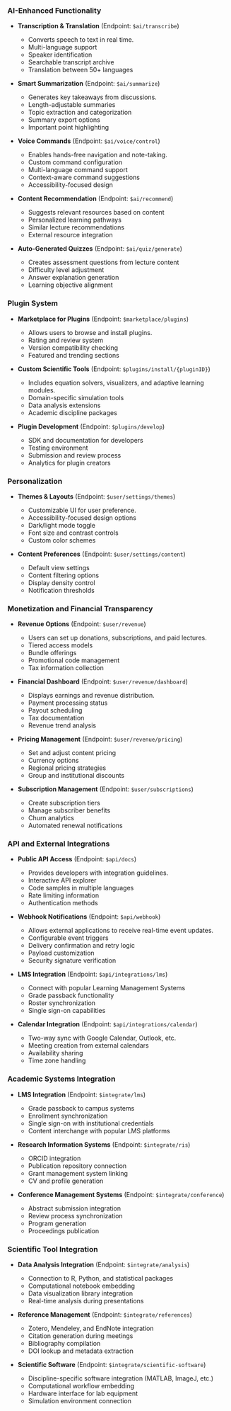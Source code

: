 ### AI-Enhanced Functionality

- **Transcription & Translation** (Endpoint: `$ai/transcribe`)
    - Converts speech to text in real time.
    - Multi-language support
    - Speaker identification
    - Searchable transcript archive
    - Translation between 50+ languages

- **Smart Summarization** (Endpoint: `$ai/summarize`)
    - Generates key takeaways from discussions.
    - Length-adjustable summaries
    - Topic extraction and categorization
    - Summary export options
    - Important point highlighting

- **Voice Commands** (Endpoint: `$ai/voice/control`)
    - Enables hands-free navigation and note-taking.
    - Custom command configuration
    - Multi-language command support
    - Context-aware command suggestions
    - Accessibility-focused design

- **Content Recommendation** (Endpoint: `$ai/recommend`)
    - Suggests relevant resources based on content
    - Personalized learning pathways
    - Similar lecture recommendations
    - External resource integration

- **Auto-Generated Quizzes** (Endpoint: `$ai/quiz/generate`)
    - Creates assessment questions from lecture content
    - Difficulty level adjustment
    - Answer explanation generation
    - Learning objective alignment

### Plugin System

- **Marketplace for Plugins** (Endpoint: `$marketplace/plugins`)
    - Allows users to browse and install plugins.
    - Rating and review system
    - Version compatibility checking
    - Featured and trending sections

- **Custom Scientific Tools** (Endpoint: `$plugins/install/{pluginID}`)
    - Includes equation solvers, visualizers, and adaptive learning modules.
    - Domain-specific simulation tools
    - Data analysis extensions
    - Academic discipline packages

- **Plugin Development** (Endpoint: `$plugins/develop`)
    - SDK and documentation for developers
    - Testing environment
    - Submission and review process
    - Analytics for plugin creators

### Personalization

- **Themes & Layouts** (Endpoint: `$user/settings/themes`)
    - Customizable UI for user preference.
    - Accessibility-focused design options
    - Dark/light mode toggle
    - Font size and contrast controls
    - Custom color schemes

- **Content Preferences** (Endpoint: `$user/settings/content`)
    - Default view settings
    - Content filtering options
    - Display density control
    - Notification thresholds
### Monetization and Financial Transparency

- **Revenue Options** (Endpoint: `$user/revenue`)
    - Users can set up donations, subscriptions, and paid lectures.
    - Tiered access models
    - Bundle offerings
    - Promotional code management
    - Tax information collection

- **Financial Dashboard** (Endpoint: `$user/revenue/dashboard`)
    - Displays earnings and revenue distribution.
    - Payment processing status
    - Payout scheduling
    - Tax documentation
    - Revenue trend analysis

- **Pricing Management** (Endpoint: `$user/revenue/pricing`)
    - Set and adjust content pricing
    - Currency options
    - Regional pricing strategies
    - Group and institutional discounts

- **Subscription Management** (Endpoint: `$user/subscriptions`)
    - Create subscription tiers
    - Manage subscriber benefits
    - Churn analytics
    - Automated renewal notifications
### API and External Integrations

- **Public API Access** (Endpoint: `$api/docs`)
    - Provides developers with integration guidelines.
    - Interactive API explorer
    - Code samples in multiple languages
    - Rate limiting information
    - Authentication methods

- **Webhook Notifications** (Endpoint: `$api/webhook`)
    - Allows external applications to receive real-time event updates.
    - Configurable event triggers
    - Delivery confirmation and retry logic
    - Payload customization
    - Security signature verification

- **LMS Integration** (Endpoint: `$api/integrations/lms`)
    - Connect with popular Learning Management Systems
    - Grade passback functionality
    - Roster synchronization
    - Single sign-on capabilities

- **Calendar Integration** (Endpoint: `$api/integrations/calendar`)
    - Two-way sync with Google Calendar, Outlook, etc.
    - Meeting creation from external calendars
    - Availability sharing
    - Time zone handling
### Academic Systems Integration

- **LMS Integration** (Endpoint: `$integrate/lms`)
    
    - Grade passback to campus systems
    - Enrollment synchronization
    - Single sign-on with institutional credentials
    - Content interchange with popular LMS platforms
- **Research Information Systems** (Endpoint: `$integrate/ris`)
    
    - ORCID integration
    - Publication repository connection
    - Grant management system linking
    - CV and profile generation
- **Conference Management Systems** (Endpoint: `$integrate/conference`)
    
    - Abstract submission integration
    - Review process synchronization
    - Program generation
    - Proceedings publication

### Scientific Tool Integration

- **Data Analysis Integration** (Endpoint: `$integrate/analysis`)
    
    - Connection to R, Python, and statistical packages
    - Computational notebook embedding
    - Data visualization library integration
    - Real-time analysis during presentations
- **Reference Management** (Endpoint: `$integrate/references`)
    
    - Zotero, Mendeley, and EndNote integration
    - Citation generation during meetings
    - Bibliography compilation
    - DOI lookup and metadata extraction
- **Scientific Software** (Endpoint: `$integrate/scientific-software`)
    
    - Discipline-specific software integration (MATLAB, ImageJ, etc.)
    - Computational workflow embedding
    - Hardware interface for lab equipment
    - Simulation environment connection